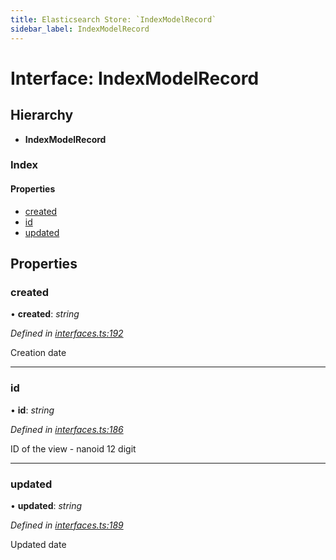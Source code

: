 ```yaml
---
title: Elasticsearch Store: `IndexModelRecord`
sidebar_label: IndexModelRecord
---
```


# Interface: IndexModelRecord

## Hierarchy

* **IndexModelRecord**

### Index

#### Properties

* [created](indexmodelrecord.md#created)
* [id](indexmodelrecord.md#id)
* [updated](indexmodelrecord.md#updated)

## Properties

###  created

• **created**: *string*

*Defined in [interfaces.ts:192](https://github.com/terascope/teraslice/blob/d3a803c3/packages/elasticsearch-store/src/interfaces.ts#L192)*

Creation date

___

###  id

• **id**: *string*

*Defined in [interfaces.ts:186](https://github.com/terascope/teraslice/blob/d3a803c3/packages/elasticsearch-store/src/interfaces.ts#L186)*

ID of the view - nanoid 12 digit

___

###  updated

• **updated**: *string*

*Defined in [interfaces.ts:189](https://github.com/terascope/teraslice/blob/d3a803c3/packages/elasticsearch-store/src/interfaces.ts#L189)*

Updated date

